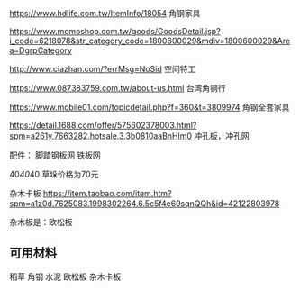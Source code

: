 
https://www.hdlife.com.tw/ItemInfo/18054  角钢家具

https://www.momoshop.com.tw/goods/GoodsDetail.jsp?i_code=6218078&str_category_code=1800600029&mdiv=1800600029&Area=DgrpCategory

http://www.ciazhan.com/?errMsg=NoSid 空间特工

https://www.087383759.com.tw/about-us.html 台湾角钢行

https://www.mobile01.com/topicdetail.php?f=360&t=3809974  角钢全套家具

https://detail.1688.com/offer/575602378003.html?spm=a261y.7663282.hotsale.3.3b0810aaBnHlm0 冲孔板，冲孔网

配件：
脚踏钢板网 铁板网

40*40*40 草垛价格为70元

杂木卡板 https://item.taobao.com/item.htm?spm=a1z0d.7625083.1998302264.6.5c5f4e69sqnQQh&id=42122803978

杂木板是：欧松板

## 可用材料

稻草
角钢
水泥
欧松板
杂木卡板
